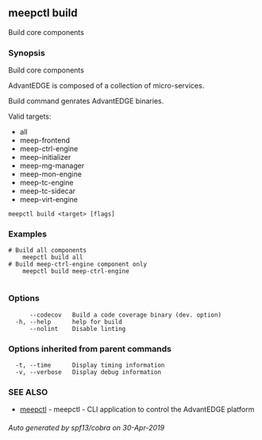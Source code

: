 ## meepctl build

Build core components

### Synopsis

Build core components

AdvantEDGE is composed of a collection of micro-services.

Build command genrates AdvantEDGE binaries.

Valid targets:
  * all
  * meep-frontend
  * meep-ctrl-engine
  * meep-initializer
  * meep-mg-manager
  * meep-mon-engine
  * meep-tc-engine
  * meep-tc-sidecar
  * meep-virt-engine

```
meepctl build <target> [flags]
```

### Examples

```
# Build all components
	meepctl build all
# Build meep-ctrl-engine component only
	meepctl build meep-ctrl-engine
		
```

### Options

```
      --codecov   Build a code coverage binary (dev. option)
  -h, --help      help for build
      --nolint    Disable linting
```

### Options inherited from parent commands

```
  -t, --time      Display timing information
  -v, --verbose   Display debug information
```

### SEE ALSO

* [meepctl](meepctl.md)	 - meepctl - CLI application to control the AdvantEDGE platform

###### Auto generated by spf13/cobra on 30-Apr-2019
